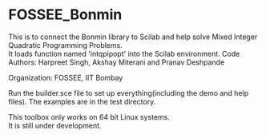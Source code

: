 # FOSSEE_Bonmin
This is to connect the Bonmin library to Scilab and help solve Mixed Integer Quadratic Programming Problems.  
It loads function named 'intqpipopt' into the Scilab environment.
Code Authors: Harpreet Singh, Akshay Miterani and Pranav Deshpande  

Organization: FOSSEE, IIT Bombay  

Run the builder.sce file to set up everything(including the demo and help files). The examples are in the test directory.  

This toolbox only works on 64 bit Linux systems.  
It is still under development.  
